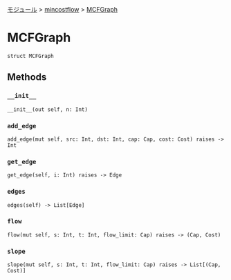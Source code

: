 [モジュール](../index.md) > [mincostflow](./index.md) > [MCFGraph]()

# MCFGraph

```
struct MCFGraph
```

## Methods

### `__init__`

```
__init__(out self, n: Int)
```

### `add_edge`

```
add_edge(mut self, src: Int, dst: Int, cap: Cap, cost: Cost) raises -> Int
```

### `get_edge`

```
get_edge(self, i: Int) raises -> Edge
```

### `edges`

```
edges(self) -> List[Edge]
```

### `flow`

```
flow(mut self, s: Int, t: Int, flow_limit: Cap) raises -> (Cap, Cost)
```

### `slope`

```
slope(mut self, s: Int, t: Int, flow_limit: Cap) raises -> List[(Cap, Cost)]
```
